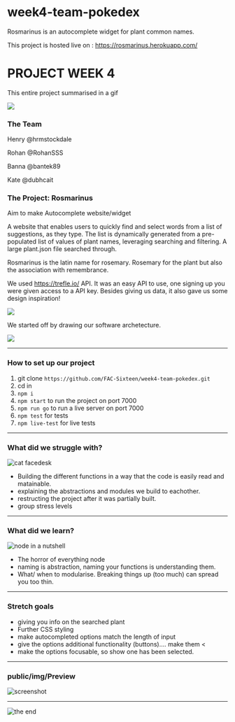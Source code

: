 # week4-team-pokedex
Rosmarinus is an autocomplete widget for plant common names. 

This project is hosted live on : https://rosmarinus.herokuapp.com/


# PROJECT WEEK 4

This entire project summarised in a gif

![](https://media.giphy.com/media/G3773sSDJHHy0/giphy.gif)

### The Team

Henry @hrmstockdale

Rohan @RohanSSS

Banna @bantek89

Kate @dubhcait

### The Project: Rosmarinus

Aim to make Autocomplete website/widget

A website that enables users to quickly find and select words from a list of suggestions, as they type.
The list is dynamically generated from a pre-populated list of values of plant names, leveraging searching and filtering.
A large plant.json file searched through.

Rosmarinus is the latin name for rosemary. 
Rosemary for the plant but also the association with remembrance. 

We used https://trefle.io/ API. It was an easy API to use, one signing up you were given access to a API key. Besides giving us data, it also gave us some design inspiration!

![](https://i.imgur.com/XGPdRDq.png)

We started off by drawing our software archetecture. 

![](https://i.imgur.com/BXjU9VP.jpg)

---

### How to set up our project

1. git clone `https://github.com/FAC-Sixteen/week4-team-pokedex.git` 
2. cd in
3. `npm i`
4. `npm start` to run the project on port 7000
5. `npm run go` to run a live server on port 7000
6. `npm test` for tests
7. `npm live-test` for live tests





---

### What did we struggle with?

![cat facedesk](https://media.giphy.com/media/11dR2hEgtN5KoM/giphy.gif)

- Building the different functions in a way that the code is easily read and matainable. 
- explaining the abstractions and modules we build to eachother. 
- restructing the project after it was partially built. 
- group stress levels


---

### What did we learn?

![node in a nutshell](https://media.giphy.com/media/82CItLnbSh8hzsXK3H/giphy-downsized-large.gif)

* The horror of everything node
* naming is abstraction, naming your functions is understanding them.
* What/ when to modularise. Breaking things up (too much) can spread you too thin.

---

### Stretch goals

* giving you info on the searched plant
* Further CSS styling
* make autocompleted options match the length of input
* give the options additional functionality (buttons).... make them <</li>
* make the options focusable, so show one has been selected. 

---

### public/img/Preview

![screenshot](https://i.imgur.com/5K1PmTx.png)


---

![the end](https://media.giphy.com/media/iPiUxztIL4Sl2/giphy.gif)
